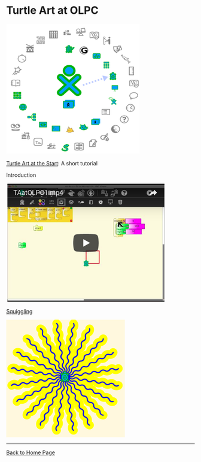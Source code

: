 # Turtle Art at OLPC

![ta.start.png](./images/ta.start.png)

[Turtle Art at the Start](./logo/OLPCIntro.md): A short tutorial

Introduction

[![OLPC](./images/video81.png)](https://youtu.be/nWHseoCZBeQ)

[Squiggling](./logo/Squiggling.md)

![curve13.png](./images/curve13.png)

----

[Back to Home Page](Home.md)
